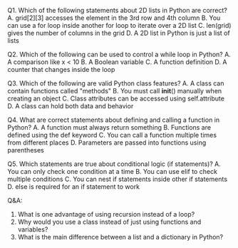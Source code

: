 Q1. Which of the following statements about 2D lists in Python are correct?
A. grid[2][3] accesses the element in the 3rd row and 4th column
B. You can use a for loop inside another for loop to iterate over a 2D list
C. len(grid) gives the number of columns in the grid
D. A 2D list in Python is just a list of lists

Q2. Which of the following can be used to control a while loop in Python?
A. A comparison like x < 10
B. A Boolean variable
C. A function definition
D. A counter that changes inside the loop

Q3. Which of the following are valid Python class features?
A. A class can contain functions called "methods"
B. You must call __init__() manually when creating an object
C. Class attributes can be accessed using self.attribute
D. A class can hold both data and behavior

Q4. What are correct statements about defining and calling a function in Python?
A. A function must always return something
B. Functions are defined using the def keyword
C. You can call a function multiple times from different places
D. Parameters are passed into functions using parentheses

Q5. Which statements are true about conditional logic (if statements)?
A. You can only check one condition at a time
B. You can use elif to check multiple conditions
C. You can nest if statements inside other if statements
D. else is required for an if statement to work


Q&A: 
1. What is one advantage of using recursion instead of a loop?
2. Why would you use a class instead of just using functions and variables?
3. What is the main difference between a list and a dictionary in Python?
